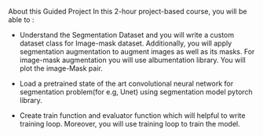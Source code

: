 About this Guided Project
In this 2-hour project-based course, you will be able to :

-  Understand the Segmentation Dataset and you will write a custom dataset class for Image-mask dataset. Additionally,  you will apply segmentation augmentation to augment images as well as its masks. For image-mask augmentation you will use albumentation library. You will plot the image-Mask pair.

- Load a pretrained state of the art convolutional neural network for segmentation problem(for e.g, Unet) using segmentation model pytorch library. 

- Create train function and evaluator function which will helpful to write training loop. Moreover, you will use training loop to train the model.